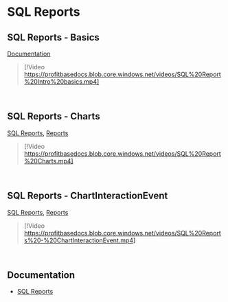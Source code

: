 
# SQL Reports

## SQL Reports - Basics
[Documentation](../docs/sqlreports.md)

> [!Video https://profitbasedocs.blob.core.windows.net/videos/SQL%20Report%20Intro%20basics.mp4]

<br/>

## SQL Reports - Charts
[SQL Reports](../docs/sqlreports.md), [Reports](../docs/workbooks/components/reports.md)

> [!Video https://profitbasedocs.blob.core.windows.net/videos/SQL%20Report%20Charts.mp4]

<br/>

## SQL Reports - ChartInteractionEvent
[SQL Reports](../docs/sqlreports.md), [Reports](../docs/workbooks/components/reports.md)

> [!Video https://profitbasedocs.blob.core.windows.net/videos/SQL%20Reports%20-%20ChartInteractionEvent.mp4]

<br/>

## Documentation  

* [SQL Reports](../docs/sqlreports.md)